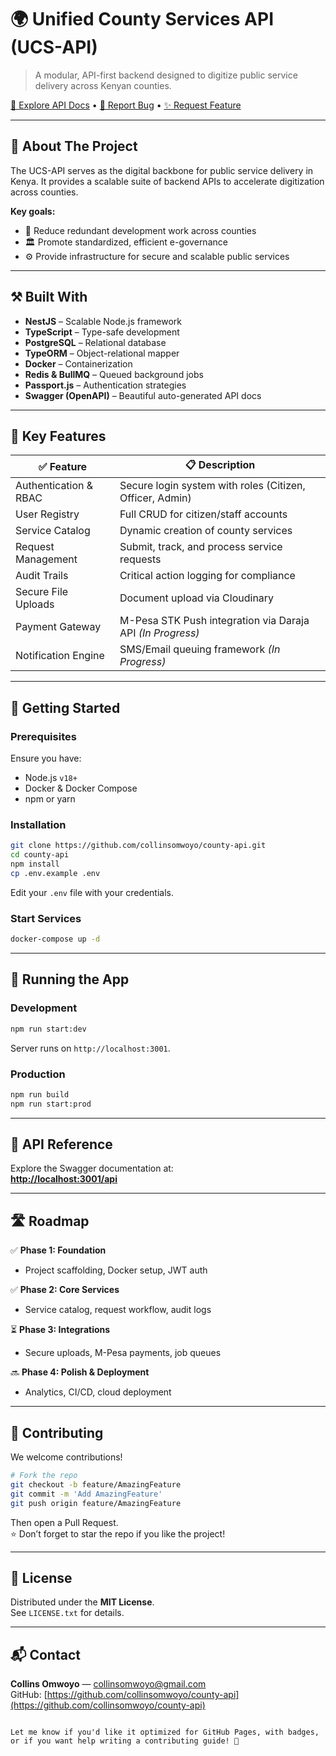
# 🌍 Unified County Services API (UCS-API)

> A modular, API-first backend designed to digitize public service delivery across Kenyan counties.

[📘 Explore API Docs](http://localhost:3001/api) • [🐞 Report Bug](https://github.com/[YOUR_GITHUB_USERNAME]/county-api/issues) • [✨ Request Feature](https://github.com/[YOUR_GITHUB_USERNAME]/county-api/issues)

---

## 🧩 About The Project

The UCS-API serves as the digital backbone for public service delivery in Kenya. It provides a scalable suite of backend APIs to accelerate digitization across counties.

**Key goals:**

- 💼 Reduce redundant development work across counties  
- 🏛 Promote standardized, efficient e-governance  
- ⚙️ Provide infrastructure for secure and scalable public services  

---

## ⚒ Built With

- **NestJS** – Scalable Node.js framework  
- **TypeScript** – Type-safe development  
- **PostgreSQL** – Relational database  
- **TypeORM** – Object-relational mapper  
- **Docker** – Containerization  
- **Redis & BullMQ** – Queued background jobs  
- **Passport.js** – Authentication strategies  
- **Swagger (OpenAPI)** – Beautiful auto-generated API docs  

---

## 🎯 Key Features

| ✅ Feature                | 📋 Description                                                      |
|--------------------------|---------------------------------------------------------------------|
| Authentication & RBAC    | Secure login system with roles (Citizen, Officer, Admin)           |
| User Registry            | Full CRUD for citizen/staff accounts                               |
| Service Catalog          | Dynamic creation of county services                                |
| Request Management       | Submit, track, and process service requests                        |
| Audit Trails             | Critical action logging for compliance                             |
| Secure File Uploads      | Document upload via Cloudinary                                     |
| Payment Gateway          | M-Pesa STK Push integration via Daraja API *(In Progress)*         |
| Notification Engine      | SMS/Email queuing framework *(In Progress)*                        |

---

## 🚀 Getting Started

### Prerequisites

Ensure you have:

- Node.js `v18+`  
- Docker & Docker Compose  
- npm or yarn

### Installation

```bash
git clone https://github.com/collinsomwoyo/county-api.git
cd county-api
npm install
cp .env.example .env
```

Edit your `.env` file with your credentials.

### Start Services

```bash
docker-compose up -d
```

---

## 🧪 Running the App

### Development

```bash
npm run start:dev
```

Server runs on `http://localhost:3001`.

### Production

```bash
npm run build
npm run start:prod
```

---

## 📖 API Reference

Explore the Swagger documentation at:  
**<http://localhost:3001/api>**

---

## 🛣 Roadmap

✅ **Phase 1: Foundation**  

- Project scaffolding, Docker setup, JWT auth  

✅ **Phase 2: Core Services**  

- Service catalog, request workflow, audit logs  

⏳ **Phase 3: Integrations**  

- Secure uploads, M-Pesa payments, job queues  

🔜 **Phase 4: Polish & Deployment**  

- Analytics, CI/CD, cloud deployment

---

## 🤝 Contributing

We welcome contributions!

```bash
# Fork the repo
git checkout -b feature/AmazingFeature
git commit -m 'Add AmazingFeature'
git push origin feature/AmazingFeature
```

Then open a Pull Request.  
⭐ Don’t forget to star the repo if you like the project!

---

## 📄 License

Distributed under the **MIT License**.  
See `LICENSE.txt` for details.

---

## 📬 Contact

**Collins Omwoyo** — [collinsomwoyo@gmail.com](mailto:collinsomwoyo@gmail.com)  
GitHub: [https://github.com/collinsomwoyo/county-api](https://github.com/collinsomwoyo/county-api)

```

Let me know if you'd like it optimized for GitHub Pages, with badges, or if you want help writing a contributing guide! 🚀
